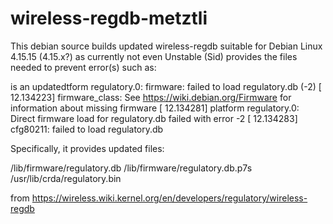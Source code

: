 # wireless-regdb-metztli

This debian source builds updated wireless-regdb suitable for Debian Linux 4.15.15 (4.15.x?)
 as currently not even Unstable (Sid) provides the files needed to prevent error(s) such as:


is an updatedtform regulatory.0: firmware: failed to load regulatory.db (-2)
[   12.134223] firmware_class: See https://wiki.debian.org/Firmware for information about missing firmware
[   12.134281] platform regulatory.0: Direct firmware load for regulatory.db failed with error -2
[   12.134283] cfg80211: failed to load regulatory.db

Specifically, it provides updated files:

/lib/firmware/regulatory.db
/lib/firmware/regulatory.db.p7s
/usr/lib/crda/regulatory.bin

from https://wireless.wiki.kernel.org/en/developers/regulatory/wireless-regdb
